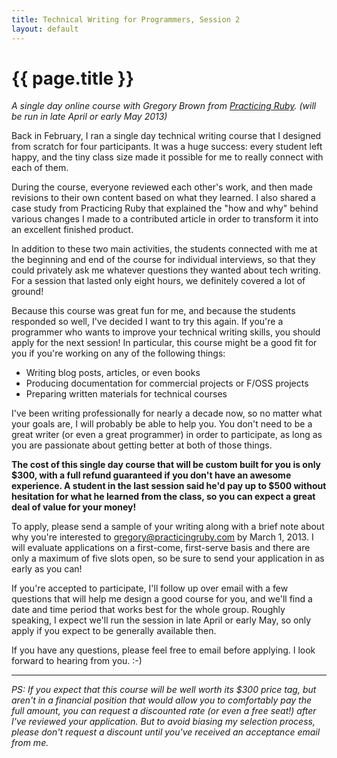 ```yaml
---
title: Technical Writing for Programmers, Session 2
layout: default
---
```


# {{ page.title }}
*A single day online course with Gregory Brown
from [Practicing Ruby](http://practicingruby.com). (will be run in late April or early May 2013)*

Back in February, I ran a single day technical writing course that I 
designed from scratch for four participants. It was a huge success: every
student left happy, and the tiny class size made it possible for me to
really connect with each of them.

During the course, everyone reviewed each other's work, and then made
revisions to their own content based on what they learned. I also 
shared a case study from Practicing Ruby that explained 
the "how and why" behind various changes I made to a contributed article
in order to transform it into an excellent finished product. 

In addition to these two main activities, the students connected
with me at the beginning and end of the course for individual interviews,
so that they could privately ask me whatever questions they wanted about tech writing.
For a session that lasted only eight hours, we definitely covered a lot of ground!

Because this course was great fun for me, and because the students 
responded so well, I've decided I want to try this again. If you're
a programmer who wants to improve your technical writing skills, you
should apply for the next session! In particular, this course might be a good
fit for you if you're working on any of the following things:

* Writing blog posts, articles, or even books
* Producing documentation for commercial projects or F/OSS projects
* Preparing written materials for technical courses

I've been writing professionally for nearly a decade now, so no matter what your 
goals are, I will probably be able to help you. You don't need to be a great 
writer (or even a great programmer) in order to participate, as long as 
you are passionate about getting better at both of those things.

**The cost of this single day course that will be custom built for you
is only $300, with a full refund guaranteed if you don't have 
an awesome experience. A student in the last session
said he'd pay up to $500 without hesitation for what he learned from the
class, so you can expect a great deal of value for your money!**

To apply, please send 
a sample of your writing along with a brief note about why you're
interested to [gregory@practicingruby.com](mailto:gregory@practicingruby.com)
by March 1, 2013. I will evaluate applications on a first-come, first-serve
basis and there are only a maximum of five slots open, so be sure
to send your application in as early as you can!

If you're accepted to participate, I'll follow up over email with
a few questions that will help me design a good course for you, and we'll
find a date and time period that works best for the whole group. Roughly
speaking, I expect we'll run the session in late April or early May, so
only apply if you expect to be generally available then.

If you have any questions, please feel free to email before applying. I look
forward to hearing from you. :-)

---

*PS: If you expect that this course will be well worth its $300 price
tag, but aren't in a financial position that would allow you to 
comfortably pay the full amount, you can request a discounted rate 
(or even a free seat!) after I've reviewed your application. But to avoid 
biasing my selection process, please don't 
request a discount until you've received an acceptance email from me.*
